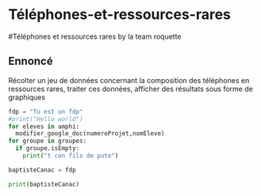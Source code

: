 # Téléphones-et-ressources-rares
#Téléphones et ressources rares by la team roquette

## Ennoncé
Récolter un jeu de données concernant la composition des téléphones en ressources rares, traiter ces données, afficher des résultats sous forme de graphiques

```Python
fdp = "Tu est un fdp"
#print("Hello world")
for eleves in amphi:
  modifier_google_doc(numeroProjet,nomEleve)
for groupe in groupes:
  if groupe.isEmpty:
    print("t con fils de pute")

baptisteCanac = fdp

print(baptisteCanac)
```
